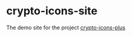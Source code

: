# crypto-icons-site

The demo site for the project [crypto-icons-plus](https://github.com/Isaac-the-Man/crypto-icons-plus)
